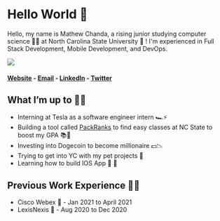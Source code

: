 # Hello World 👋

Hello, my name is Mathew Chanda, a rising junior studying computer science 👨‍💻 at North Carolina State University 🐺 ! I'm experienced in Full Stack Development, Mobile Development, and DevOps. 

![](https://komarev.com/ghpvc/?username=MathewChanda&color=blue)

#### [Website](https://www.mattchanda.me/) - [Email](mailto:mvchanda@ncsu.edu) - [LinkedIn](https://www.linkedin.com/in/mathewchandancsu/) - [Twitter](https://twitter.com/mathew_chanda)

## What I’m up to 🏃‍♂️ 
- Interning at Tesla as a software engineer intern 🏎⚡️
- Building a tool called [PackRanks](https://www.packranks.com/) to find easy classes at NC State to boost my GPA 📚📝
- Investing into Dogecoin to become millionaire 💵📉
- Trying to get into YC with my pet projects 💼
- Learning how to build IOS App   📱


## Previous Work Experience 👷‍♂️  
- Cisco Webex 🎥 - Jan 2021 to April 2021 
- LexisNexis 📇 - Aug 2020 to Dec 2020


